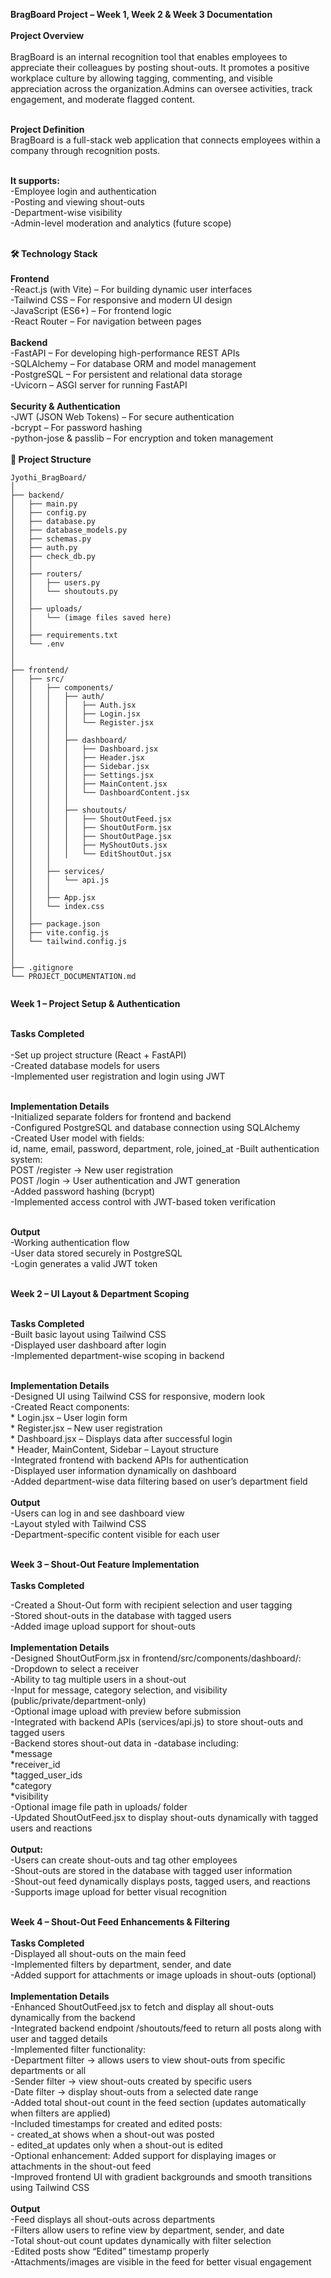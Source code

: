 **BragBoard Project – Week 1, Week 2 & Week 3 Documentation**<br><br>
**Project Overview**<br><br>
BragBoard is an internal recognition tool that enables employees to appreciate their colleagues by posting shout-outs.
It promotes a positive workplace culture by allowing tagging, commenting, and visible appreciation across the organization.Admins can oversee activities, track engagement, and moderate flagged content.<br><br>

**Project Definition**<br>
BragBoard is a full-stack web application that connects employees within a company through recognition posts.<br><br>

**It supports:**<br>
-Employee login and authentication<br>
-Posting and viewing shout-outs<br>
-Department-wise visibility<br>
-Admin-level moderation and analytics (future scope)<br><br>

**🛠️ Technology Stack**<br><br>
**Frontend**<br>
-React.js (with Vite) – For building dynamic user interfaces<br>
-Tailwind CSS – For responsive and modern UI design<br>
-JavaScript (ES6+) – For frontend logic<br>
-React Router – For navigation between pages<br><br>
**Backend**<br>
-FastAPI – For developing high-performance REST APIs<br>
-SQLAlchemy – For database ORM and model management<br>
-PostgreSQL – For persistent and relational data storage<br>
-Uvicorn – ASGI server for running FastAPI<br><br>
**Security & Authentication**<br>
-JWT (JSON Web Tokens) – For secure authentication<br>
-bcrypt – For password hashing<br>
-python-jose & passlib – For encryption and token management<br><br>
**📁 Project Structure**
```
Jyothi_BragBoard/
│
├── backend/                                  
│   ├── main.py                              
│   ├── config.py                             
│   ├── database.py                          
│   ├── database_models.py                 
│   ├── schemas.py                         
│   ├── auth.py                               
│   ├── check_db.py                        
│   │
│   ├── routers/                              
│   │   ├── users.py                       
│   │   └── shoutouts.py                      
│   │
│   ├── uploads/                             
│   │   └── (image files saved here)
│   │
│   ├── requirements.txt                    
│   └── .env                                  
│
│
├── frontend/                               
│   ├── src/
│   │   ├── components/
│   │   │   ├── auth/                         
│   │   │   │   ├── Auth.jsx
│   │   │   │   ├── Login.jsx
│   │   │   │   └── Register.jsx
│   │   │   │
│   │   │   ├── dashboard/                    
│   │   │   │   ├── Dashboard.jsx
│   │   │   │   ├── Header.jsx
│   │   │   │   ├── Sidebar.jsx
│   │   │   │   ├── Settings.jsx
│   │   │   │   ├── MainContent.jsx
│   │   │   │   └── DashboardContent.jsx
│   │   │   │
│   │   │   ├── shoutouts/                   
│   │   │   │   ├── ShoutOutFeed.jsx
│   │   │   │   ├── ShoutOutForm.jsx
│   │   │   │   ├── ShoutOutPage.jsx
│   │   │   │   ├── MyShoutOuts.jsx
│   │   │   │   └── EditShoutOut.jsx
│   │   │
│   │   ├── services/
│   │   │   └── api.js                        
│   │   │
│   │   ├── App.jsx                        
│   │   └── index.css                        
│   │
│   ├── package.json
│   ├── vite.config.js
│   └── tailwind.config.js
│
│
├── .gitignore
└── PROJECT_DOCUMENTATION.md                


```

**Week 1 – Project Setup & Authentication**<br><br>

**Tasks Completed**<br><br>
-Set up project structure (React + FastAPI)<br>
-Created database models for users<br>
-Implemented user registration and login using JWT<br><br>

**Implementation Details**<br>
-Initialized separate folders for frontend and backend<br>
-Configured PostgreSQL and database connection using SQLAlchemy<br>
-Created User model with fields:<br>
id, name, email, password, department, role, joined_at
-Built authentication system:<br>
POST /register → New user registration<br>
POST /login → User authentication and JWT generation<br>
-Added password hashing (bcrypt)<br>
-Implemented access control with JWT-based token verification<br><br>

**Output**<br>
-Working authentication flow<br>
-User data stored securely in PostgreSQL<br>
-Login generates a valid JWT token<br><br>

**Week 2 – UI Layout & Department Scoping**<br><br>

**Tasks Completed**<br>
-Built basic layout using Tailwind CSS<br>
-Displayed user dashboard after login<br>
-Implemented department-wise scoping in backend<br><br>

**Implementation Details**<br>
-Designed UI using Tailwind CSS for responsive, modern look<br>
-Created React components:<br>
    * Login.jsx – User login form<br>
    * Register.jsx – New user registration<br>
    * Dashboard.jsx – Displays data after successful login<br>
    * Header, MainContent, Sidebar – Layout structure<br>
-Integrated frontend with backend APIs for authentication<br>
-Displayed user information dynamically on dashboard<br>
-Added department-wise data filtering based on user’s department field<br><br>
**Output**<br>
-Users can log in and see dashboard view<br>
-Layout styled with Tailwind CSS<br>
-Department-specific content visible for each user<br><br>

**Week 3 – Shout-Out Feature Implementation**<br><br>
**Tasks Completed**<br>

-Created a Shout-Out form with recipient selection and user tagging<br>
-Stored shout-outs in the database with tagged users<br>
-Added image upload support for shout-outs<br><br>
**Implementation Details**<br>
-Designed ShoutOutForm.jsx in frontend/src/components/dashboard/:<br>
-Dropdown to select a receiver<br>
-Ability to tag multiple users in a shout-out<br>
-Input for message, category selection, and visibility (public/private/department-only)<br>
-Optional image upload with preview before submission<br>
-Integrated with backend APIs (services/api.js) to store shout-outs and tagged users<br>
-Backend stores shout-out data in -database including:<br>
   *message<br>
   *receiver_id<br>
   *tagged_user_ids<br>
   *category<br>
   *visibility<br>
-Optional image file path in uploads/ folder<br>
-Updated ShoutOutFeed.jsx to display shout-outs dynamically with tagged users and reactions<br><br>
**Output:**<br>
-Users can create shout-outs and tag other employees<br>
-Shout-outs are stored in the database with tagged user information<br>
-Shout-out feed dynamically displays posts, tagged users, and reactions<br>
-Supports image upload for better visual recognition<br><br>

**Week 4 – Shout-Out Feed Enhancements & Filtering**<br><br>
**Tasks Completed**<br>
-Displayed all shout-outs on the main feed<br>
-Implemented filters by department, sender, and date<br>
-Added support for attachments or image uploads in shout-outs (optional)<br><br>
**Implementation Details**<br>
-Enhanced ShoutOutFeed.jsx to fetch and display all shout-outs dynamically from the backend<br>
-Integrated backend endpoint /shoutouts/feed to return all posts along with user and tagged details<br>
-Implemented filter functionality:<br>
-Department filter → allows users to view shout-outs from specific departments or all<br>
-Sender filter → view shout-outs created by specific users<br>
-Date filter → display shout-outs from a selected date range<br>
-Added total shout-out count in the feed section (updates automatically when filters are applied)<br>
-Included timestamps for created and edited posts:<br>
     - created_at shows when a shout-out was posted<br>
     - edited_at updates only when a shout-out is edited<br>
-Optional enhancement: Added support for displaying images or attachments in the shout-out feed<br>
-Improved frontend UI with gradient backgrounds and smooth transitions using Tailwind CSS<br><br>
**Output**<br>
-Feed displays all shout-outs across departments<br>
-Filters allow users to refine view by department, sender, and date<br>
-Total shout-out count updates dynamically with filter selection<br>
-Edited posts show “Edited” timestamp properly<br>
-Attachments/images are visible in the feed for better visual engagement<br><br>

